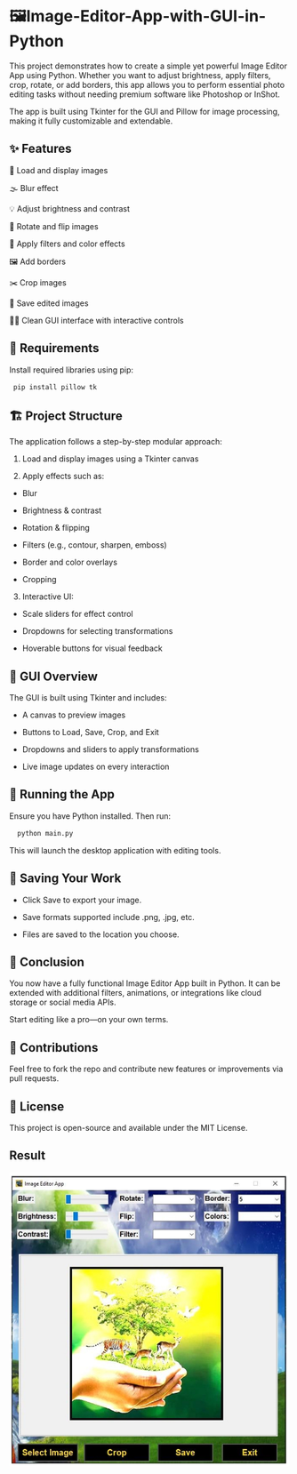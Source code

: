 
# 🖼️Image-Editor-App-with-GUI-in-Python
This project demonstrates how to create a simple yet powerful Image Editor App using Python. Whether you want to adjust brightness, apply filters, crop, rotate, or add borders, this app allows you to perform essential photo editing tasks without needing premium software like Photoshop or InShot.

The app is built using Tkinter for the GUI and Pillow for image processing, making it fully customizable and extendable.


## ✨ Features
📁 Load and display images

🌫️ Blur effect

💡 Adjust brightness and contrast

🔄 Rotate and flip images

🎨 Apply filters and color effects

🖼️ Add borders

✂️ Crop images

💾 Save edited images

🧑‍💻 Clean GUI interface with interactive controls


## 🧰 Requirements
Install required libraries using pip:

```bash
 pip install pillow tk
```


## 🏗️ Project Structure
The application follows a step-by-step modular approach:

1. Load and display images using a Tkinter canvas

2. Apply effects such as:

 - Blur

 - Brightness & contrast

 - Rotation & flipping

 - Filters (e.g., contour, sharpen, emboss)

 - Border and color overlays

 - Cropping

3. Interactive UI:

 - Scale sliders for effect control

 - Dropdowns for selecting transformations

 - Hoverable buttons for visual feedback
   
## 📸 GUI Overview

The GUI is built using Tkinter and includes:

 - A canvas to preview images

 - Buttons to Load, Save, Crop, and Exit

 - Dropdowns and sliders to apply transformations

 - Live image updates on every interaction
   
## 🧪 Running the App

Ensure you have Python installed. Then run:

```bash
  python main.py
```
This will launch the desktop application with editing tools.

## 💾 Saving Your Work

 - Click Save to export your image.

 - Save formats supported include .png, .jpg, etc.

 - Files are saved to the location you choose.
   
## 📌 Conclusion

You now have a fully functional Image Editor App built in Python. It can be extended with additional filters, animations, or integrations like cloud storage or social media APIs.

Start editing like a pro—on your own terms.
## 🤝 Contributions

Feel free to fork the repo and contribute new features or improvements via pull requests.
## 📜 License

This project is open-source and available under the MIT License.


## Result

![Screenshot](https://github.com/Kishan269565/Image-Editor-App-with-GUI-in-Python/blob/main/image_editor.jpeg)

